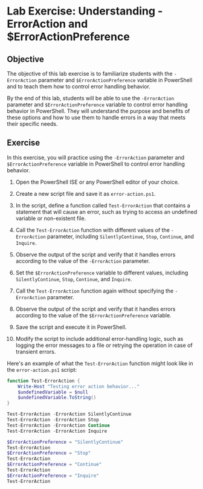 # Lab Exercise: Understanding -ErrorAction and $ErrorActionPreference

## Objective
The objective of this lab exercise is to familiarize students with the `-ErrorAction` parameter and `$ErrorActionPreference` variable in PowerShell and to teach them how to control error handling behavior.

By the end of this lab, students will be able to use the `-ErrorAction` parameter and `$ErrorActionPreference` variable to control error handling behavior in PowerShell. They will understand the purpose and benefits of these options and how to use them to handle errors in a way that meets their specific needs.

## Exercise
In this exercise, you will practice using the `-ErrorAction` parameter and `$ErrorActionPreference` variable in PowerShell to control error handling behavior.

1. Open the PowerShell ISE or any PowerShell editor of your choice.

2. Create a new script file and save it as `error-action.ps1`.

3. In the script, define a function called `Test-ErrorAction` that contains a statement that will cause an error, such as trying to access an undefined variable or non-existent file.

4. Call the `Test-ErrorAction` function with different values of the `-ErrorAction` parameter, including `SilentlyContinue`, `Stop`, `Continue`, and `Inquire`.

5. Observe the output of the script and verify that it handles errors according to the value of the `-ErrorAction` parameter.

6. Set the `$ErrorActionPreference` variable to different values, including `SilentlyContinue`, `Stop`, `Continue`, and `Inquire`.

7. Call the `Test-ErrorAction` function again without specifying the `-ErrorAction` parameter.

8. Observe the output of the script and verify that it handles errors according to the value of the `$ErrorActionPreference` variable.

9. Save the script and execute it in PowerShell.

10. Modify the script to include additional error-handling logic, such as logging the error messages to a file or retrying the operation in case of transient errors.

Here's an example of what the `Test-ErrorAction` function might look like in the `error-action.ps1` script:

```powershell
function Test-ErrorAction {
    Write-Host "Testing error action behavior..."
    $undefinedVariable = $null
    $undefinedVariable.ToString()
}

Test-ErrorAction -ErrorAction SilentlyContinue
Test-ErrorAction -ErrorAction Stop
Test-ErrorAction -ErrorAction Continue
Test-ErrorAction -ErrorAction Inquire

$ErrorActionPreference = "SilentlyContinue"
Test-ErrorAction
$ErrorActionPreference = "Stop"
Test-ErrorAction
$ErrorActionPreference = "Continue"
Test-ErrorAction
$ErrorActionPreference = "Inquire"
Test-ErrorAction
```